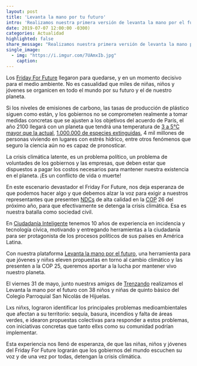 ```yaml
---
layout: post
title: 'Levanta la mano por tu futuro'
intro: 'Realizamos nuestra primera versión de levanta la mano por el futuro.'
date: 2019-07-07 12:00:00 -0300)
categories: Actualidad
highlighted: false
share_message: "Realizamos nuestra primera versión de levanta la mano por el futuro @ciudadaniai."
single_image:
  - img: "https://i.imgur.com/7UAmxIb.jpg"
    caption: 
---
```

Los [Friday For Future](https://www.fridaysforfuture.org/) llegaron para quedarse, y en un momento decisivo para el medio ambiente. No es casualidad que miles de niñas, niños y jóvenes se organicen en todo el mundo por su futuro y el de nuestro planeta. 
 
Si los niveles de emisiones de carbono, las tasas de producción de plástico siguen como están, y los gobiernos no se comprometen realmente a tomar medidas concretas que se ajusten a los objetivos del acuerdo de París, el año 2100 llegará con un planeta que tendrá una temperatura de [3 a 5°C mayor que la actual](https://www.bbc.com/mundo/noticias-46426822), [1.000.000 de especies extinguidas](https://www.ipbes.net/news/Media-Release-Global-Assessment#_Indigenous_Peoples,_Local), 4 mil millones de personas viviendo en lugares con estrés hídrico, entre otros fenómenos que seguro la ciencia aún no es capaz de pronosticar. 

La crisis climática latente, es un problema político, un problema de voluntades de los gobiernos y las empresas, que deben estar que dispuestos a pagar los costos necesarios para  mantener nuestra existencia en el planeta. ¡Es un conflicto de vida o muerte! 

En este escenario devastador el Friday For Future, nos deja esperanza de que podemos hacer algo y que debemos alzar la voz para exigir a nuestros representantes que presenten [NDCs](https://www.sostenibilidad.com/cambio-climatico/que-son-ndcs-importantes-frenar-cambio-climatico/) de alta calidad en la [COP](https://www.sostenibilidad.com/cambio-climatico/que-son-ndcs-importantes-frenar-cambio-climatico/) 26  del próximo año, para que efectivamente se detenga la crisis climática. Esa es nuestra batalla como sociedad civil.

En [Ciudadanía Inteligente](https://ciudadaniai.org/) tenemos 10 años de experiencia en incidencia y tecnología cívica, motivando y entregando herramientas a la ciudadanía para ser protagonista de los procesos políticos de sus países en América Latina.

Con nuestra plataforma [Levanta la mano por el futuro](https://votainteligente.cl/levantalamano/]), una herramienta para que jóvenes y niñxs eleven propuestas en torno al cambio climático y las presenten a la COP 25, queremos aportar a la lucha por mantener vivo nuestro planeta. 

El viernes 31 de mayo, junto nuestrxs amigxs de [Trenzando](https://www.trenzando.com/) realizamos el Levanta la mano por el futuro con 38 niños y niñas de quinto básico del Colegio Parroquial San Nicolás de Hijuelas.

Lxs niñxs, lograron identificar los principales problemas medioambientales que afectan a su territorio: sequía, basura, incendios y falta de áreas verdes, e idearon propuestas colectivas para responder a estos problemas, con iniciativas concretas que tanto ellxs como su comunidad podrían implementar. 

Esta experiencia nos llenó de esperanza, de que las niñas, niños y jóvenes del Friday For Future lograrán que los gobiernos del mundo escuchen su voz y de una vez por todas, detengan la crisis climática. 
